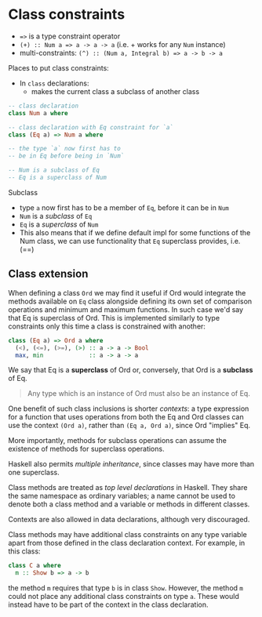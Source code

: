 # Class constraints

- `=>` is a type constraint operator
- `(+) :: Num a => a -> a -> a` (i.e. + works for any `Num` instance)
- multi-constraints: `(^) :: (Num a, Integral b) => a -> b -> a`



Places to put class constraints:

* In `class` declarations:
  - makes the current class a subclass of another class

```hs
-- class declaration
class Num a where

-- class declaration with Eq constraint for `a`
class (Eq a) => Num a where

-- the type `a` now first has to
-- be in Eq before being in `Num`

-- Num is a subclass of Eq
-- Eq is a superclass of Num
```

Subclass
- type `a` now first has to be a member of `Eq`, before it can be in `Num`
- `Num` is a *subclass* of `Eq`
- `Eq` is a *superclass* of `Num`
- This also means that if we define default impl for some functions of the Num class, we can use functionality that `Eq` superclass provides, i.e. (==)


## Class extension

When defining a class `Ord` we may find it useful if Ord would integrate the methods available on `Eq` class alongside defining its own set of comparison operations and minimum and maximum functions. In such case we'd say that Eq is superclass of Ord. This is implemented similarly to type constraints only this time a class is constrained with another:

```hs
class (Eq a) => Ord a where
  (<), (<=), (>=), (>) :: a -> a -> Bool
  max, min             :: a -> a -> a
```

We say that Eq is a **superclass** of Ord or, conversely, that Ord is a **subclass** of Eq. 

> Any type which is an instance of Ord must also be an instance of Eq.

One benefit of such class inclusions is shorter *contexts*: a type expression for a function that uses operations from both the Eq and Ord classes can use the context `(Ord a)`, rather than `(Eq a, Ord a)`, since Ord "implies" Eq.

More importantly, methods for subclass operations can assume the existence of methods for superclass operations.

Haskell also permits *multiple inheritance*, since classes may have more than one superclass.

Class methods are treated as *top level declarations* in Haskell. They share the same namespace as ordinary variables; a name cannot be used to denote both a class method and a variable or methods in different classes.

Contexts are also allowed in data declarations, although very discouraged.

Class methods may have additional class constraints on any type variable apart from those defined in the class declaration context. For example, in this class:
```hs
class C a where
  m :: Show b => a -> b
```
the method `m` requires that type `b` is in class `Show`. However, the method `m` could not place any additional class constraints on type `a`. These would instead have to be part of the context in the class declaration.
